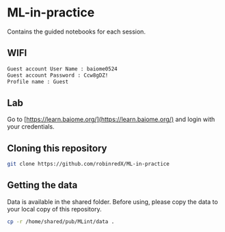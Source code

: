 # ML-in-practice

Contains the guided notebooks for each session.

## WIFI
```bash
Guest account User Name : baiome0524
Guest account Password : Ccw8gDZ!
Profile name : Guest
```

## Lab
Go to [https://learn.baiome.org/](https://learn.baiome.org/) and login with your credentials.

## Cloning this repository

```bash
git clone https://github.com/robinredX/ML-in-practice
```

## Getting the data
Data is available in the shared folder. Before using, please copy the data to your local copy of this repository.

```bash
cp -r /home/shared/pub/MLint/data .
```
